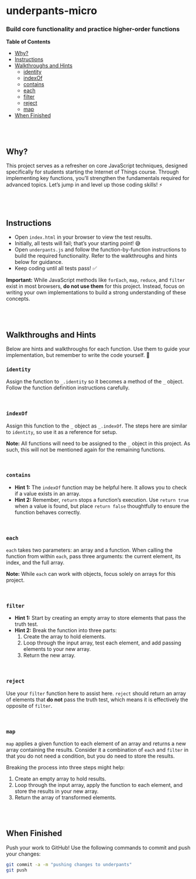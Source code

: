 # underpants-micro

### Build core functionality and practice higher-order functions

**Table of Contents**

- [Why?](#why)
- [Instructions](#instructions)
- [Walkthroughs and Hints](#walkthroughs-and-hints)
  - [identity](#identity)
  - [indexOf](#indexof)
  - [contains](#contains)
  - [each](#each)
  - [filter](#filter)
  - [reject](#reject)
  - [map](#map)
- [When Finished](#when-finished)

<br><br>

## Why?

This project serves as a refresher on core JavaScript techniques, designed specifically for students starting the Internet of Things course. Through implementing key functions, you’ll strengthen the fundamentals required for advanced topics. Let’s jump in and level up those coding skills! ⚡

<br><br>

## Instructions

- Open `index.html` in your browser to view the test results.
- Initially, all tests will fail; that’s your starting point! 😅
- Open `underpants.js` and follow the function-by-function instructions to build the required functionality. Refer to the walkthroughs and hints below for guidance.
- Keep coding until all tests pass! ✅

**Important:** While JavaScript methods like `forEach`, `map`, `reduce`, and `filter` exist in most browsers, **do not use them** for this project. Instead, focus on writing your own implementations to build a strong understanding of these concepts.

<br><br>

## Walkthroughs and Hints

Below are hints and walkthroughs for each function. Use them to guide your implementation, but remember to write the code yourself. 🚀

### `identity`

Assign the function to `_.identity` so it becomes a method of the `_` object. Follow the function definition instructions carefully.

<br>

### `indexOf`

Assign this function to the `_` object as `_.indexOf`. The steps here are similar to `identity`, so use it as a reference for setup.

**Note:** All functions will need to be assigned to the `_` object in this project. As such, this will not be mentioned again for the remaining functions.

<br>

### `contains`

- **Hint 1:** The `indexOf` function may be helpful here. It allows you to check if a value exists in an array.
- **Hint 2:** Remember, `return` stops a function’s execution. Use `return true` when a value is found, but place `return false` thoughtfully to ensure the function behaves correctly.

<br>

### `each`

`each` takes two parameters: an array and a function. When calling the function from within `each`, pass three arguments: the current element, its index, and the full array.

**Note:** While `each` can work with objects, focus solely on arrays for this project.

<br>

### `filter`

- **Hint 1:** Start by creating an empty array to store elements that pass the truth test.
- **Hint 2:** Break the function into three parts:
  1. Create the array to hold elements.
  2. Loop through the input array, test each element, and add passing elements to your new array.
  3. Return the new array.

<br>

### `reject`

Use your `filter` function here to assist here. `reject` should return an array of elements that **do not** pass the truth test, which means it is effectively the opposite of `filter`.

<br>

### `map`

`map` applies a given function to each element of an array and returns a new array containing the results. Consider it a combination of `each` and `filter` in that you do not need a condition, but you do need to store the results.

Breaking the process into three steps might help:

1. Create an empty array to hold results.
2. Loop through the input array, apply the function to each element, and store the results in your new array.
3. Return the array of transformed elements.

<br><br>

## When Finished

Push your work to GitHub! Use the following commands to commit and push your changes:

```bash
git commit -a -m "pushing changes to underpants"
git push
```

